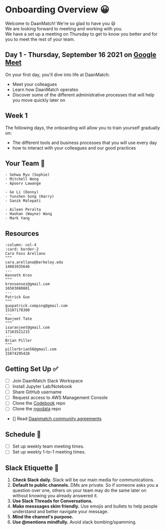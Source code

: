 # Onboarding Overview 😀

Welcome to DaanMatch! We're so glad to have you 😃\
We are looking forward to meeting and working with you.\
We have a set up a meeting on Thursday to get to know you better and for you to meet the rest of your team.

## Day 1 - Thursday, September 16 2021 on [Google Meet](https://meet.google.com/zmi-vmny-zby) 

On your first day, you'll dive into life at DaanMatch:

- Meet your colleagues
- Learn how DaanMatch operates
- Discover some of the different administrative processes that will help you move quickly later on

## Week 1

The following days, the onboarding will allow you to train yourself gradually on:

- The different tools and business processes that you will use every day
- how to interact with your colleagues and our good practices

## Your Team 👥

```{tabbed} Team Kenneth
- Sehwa Ryu (Sophie)
- Mitchell Wong
- Apoorv Lawange
```

```{tabbed} Team Patrick
- Ge Li (Donny)
- Yunshen Song (Harry)
- Sanik Malepati
```

```{tabbed} Team Ranjeet
- Aileen Peralta
- Haohan (Wayne) Wang
- Mark Yang
```

##  Resources
````{panels}
:column: col-4
:card: border-2
Cara Foss Arellano
^^^
cara.arellano@berkeley.edu
14083935646
---
Kenneth Kron
^^^
kronsensei@gmail.com
16503880881
---
Patrick Guo
^^^
guopatrick.comping@gmail.com
15107178380
---
Ranjeet Tate
^^^
isaranjeet@gmail.com
17163521215
---
Brian Piller
^^^
pillerbrian56@gmail.com
15874295428
````

## Getting Set Up ✅

- [ ] Join DaanMatch Slack Workspace
- [ ] Install Jupyter Lab/Notebook
- [ ] Share GitHub username
- [ ] Request access to AWS Management Console
- [ ] Clone the [Codebook](https://github.com/DaanMatch/Codebook) repo
- [ ] Clone the [ngodata](https://github.com/DaanMatch/ngodata) repo

- [] Read [Daanmatch community agreements](https://docs.google.com/document/d/1Nsei6d38hpcNUd_XusSXsexxaE7faU-5qtLmnCELAo4/edit#)

## Schedule 📅

- [ ] Set up weekly team meeting times.
- [ ] Set up weekly 1-to-1 meeting times.

## Slack Etiquette 💬

1. **Check Slack daily.** Slack will be our main media for communications.
2. **Default to public channels.** DMs are private. So if someone asks you a question over one, others on your team may do the same later on without knowing you already answered it.
3. **Use Slack Threads for Conversations.**
4. **Make messsages skim friendly.** Use emojis and bullets to help people understand and better navigate your message.
5. **Mind the channel's purpose.**
6. **Use @mentions mindfully.** Avoid slack bombing/spamming.
